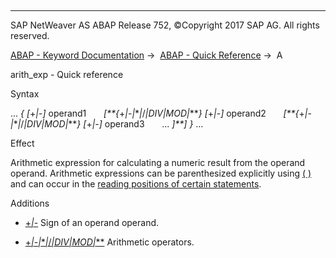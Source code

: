   

* * *

SAP NetWeaver AS ABAP Release 752, ©Copyright 2017 SAP AG. All rights reserved.

[ABAP - Keyword Documentation](https://help.sap.com/doc/abapdocu_752_index_htm/7.52/en-US/abenabap.htm) →  [ABAP - Quick Reference](https://help.sap.com/doc/abapdocu_752_index_htm/7.52/en-US/abenabap_shortref.htm) →  A

arith\_exp - Quick reference

Syntax

... *{* *\[*+*|*\-*\]* operand1
      *\[**{*+*|*\-*|*\**|*/*|*DIV*|*MOD*|*\*\**}* *\[*+*|*\-*\]* operand2
      *\[**{*+*|*\-*|*\**|*/*|*DIV*|*MOD*|*\*\**}* *\[*+*|*\-*\]* operand3
      ... *\]**\]* *}* ...

Effect

Arithmetic expression for calculating a numeric result from the operand operand. Arithmetic expressions can be parenthesized explicitly using [( )](https://help.sap.com/doc/abapdocu_752_index_htm/7.52/en-US/abenarith_brackets.htm) and can occur in the [reading positions of certain statements](https://help.sap.com/doc/abapdocu_752_index_htm/7.52/en-US/abenoperands_expressions.htm).

Additions

-   [+*|*\-](https://help.sap.com/doc/abapdocu_752_index_htm/7.52/en-US/abapcompute_arith.htm)
    Sign of an operand operand.
    
-   [+*|*\-*|*\**|*/*|*DIV*|*MOD*|*\*\*](https://help.sap.com/doc/abapdocu_752_index_htm/7.52/en-US/abenarith_operators.htm)
    Arithmetic operators.